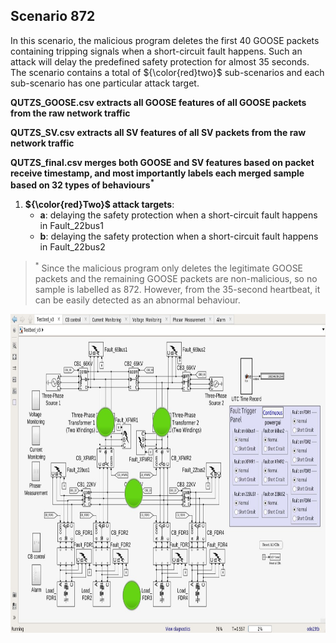 ## Scenario 872
In this scenario, the malicious program deletes the first 40 GOOSE packets containing tripping signals when a short-circuit fault happens. Such an attack will delay the predefined safety protection for almost 35 seconds. The scenario contains a total of ${\color{red}two}$ sub-scenarios and each sub-scenario has one particular attack target.

**QUTZS_GOOSE.csv extracts all GOOSE features of all GOOSE packets from the raw network traffic**

**QUTZS_SV.csv extracts all SV features of all SV packets from the raw network traffic**

**QUTZS_final.csv merges both GOOSE and SV features based on packet receive timestamp, and most importantly labels each merged sample based on 32 types of behaviours<sup>*</sup>**

1. **${\color{red}Two}$ attack targets**: 
   - **a**: delaying the safety protection when a short-circuit fault happens in Fault_22bus1
   - **b**: delaying the safety protection when a short-circuit fault happens in Fault_22bus2

> <sup>*</sup> Since the malicious program only deletes the legitimate GOOSE packets and the remaining GOOSE packets are non-malicious, so no sample is labelled as 872. However, from the 35-second heartbeat, it can be easily detected as an abnormal behaviour.

<img src="https://github.com/CSCRC-SCREED/QUT-ZSS-2023/blob/main/PrimaryPlant.jpg" alt="" width="800" height="510" />

